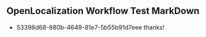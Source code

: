 ## OpenLocalization Workflow Test MarkDown
* 53398d68-880b-4649-81e7-5b55b91d7eee thanks!

<!--HONumber=Aug16_HO3-->


